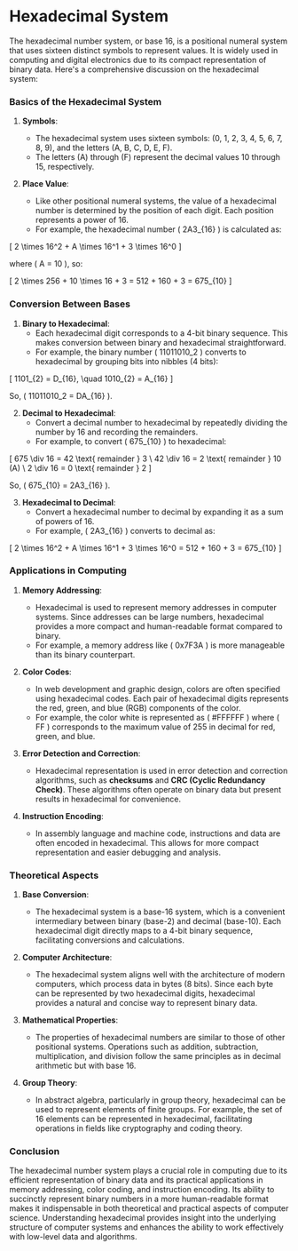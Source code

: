 # Hexadecimal System

The hexadecimal number system, or base 16, is a positional numeral system that uses sixteen distinct symbols to represent values. It is widely used in computing and digital electronics due to its compact representation of binary data. Here's a comprehensive discussion on the hexadecimal system:

### Basics of the Hexadecimal System

1. **Symbols**:
   - The hexadecimal system uses sixteen symbols: \(0, 1, 2, 3, 4, 5, 6, 7, 8, 9\), and the letters \(A, B, C, D, E, F\). 
   - The letters \(A\) through \(F\) represent the decimal values 10 through 15, respectively.

2. **Place Value**:
   - Like other positional numeral systems, the value of a hexadecimal number is determined by the position of each digit. Each position represents a power of 16.
   - For example, the hexadecimal number \( 2A3_{16} \) is calculated as:

\[
2 \times 16^2 + A \times 16^1 + 3 \times 16^0
\]

where \( A = 10 \), so:

\[
2 \times 256 + 10 \times 16 + 3 = 512 + 160 + 3 = 675_{10}
\]

### Conversion Between Bases

1. **Binary to Hexadecimal**:
   - Each hexadecimal digit corresponds to a 4-bit binary sequence. This makes conversion between binary and hexadecimal straightforward.
   - For example, the binary number \( 11011010_2 \) converts to hexadecimal by grouping bits into nibbles (4 bits):

\[
1101_{2} = D_{16}, \quad 1010_{2} = A_{16}
\]

So, \( 11011010_2 = DA_{16} \).

2. **Decimal to Hexadecimal**:
   - Convert a decimal number to hexadecimal by repeatedly dividing the number by 16 and recording the remainders.
   - For example, to convert \( 675_{10} \) to hexadecimal:

\[
675 \div 16 = 42 \text{ remainder } 3 \\
42 \div 16 = 2 \text{ remainder } 10 (A) \\
2 \div 16 = 0 \text{ remainder } 2
\]

So, \( 675_{10} = 2A3_{16} \).

3. **Hexadecimal to Decimal**:
   - Convert a hexadecimal number to decimal by expanding it as a sum of powers of 16.
   - For example, \( 2A3_{16} \) converts to decimal as:

\[
2 \times 16^2 + A \times 16^1 + 3 \times 16^0 = 512 + 160 + 3 = 675_{10}
\]

### Applications in Computing

1. **Memory Addressing**:
   - Hexadecimal is used to represent memory addresses in computer systems. Since addresses can be large numbers, hexadecimal provides a more compact and human-readable format compared to binary.
   - For example, a memory address like \( 0x7F3A \) is more manageable than its binary counterpart.

2. **Color Codes**:
   - In web development and graphic design, colors are often specified using hexadecimal codes. Each pair of hexadecimal digits represents the red, green, and blue (RGB) components of the color.
   - For example, the color white is represented as \( #FFFFFF \) where \( FF \) corresponds to the maximum value of 255 in decimal for red, green, and blue.

3. **Error Detection and Correction**:
   - Hexadecimal representation is used in error detection and correction algorithms, such as **checksums** and **CRC (Cyclic Redundancy Check)**. These algorithms often operate on binary data but present results in hexadecimal for convenience.

4. **Instruction Encoding**:
   - In assembly language and machine code, instructions and data are often encoded in hexadecimal. This allows for more compact representation and easier debugging and analysis.

### Theoretical Aspects

1. **Base Conversion**:
   - The hexadecimal system is a base-16 system, which is a convenient intermediary between binary (base-2) and decimal (base-10). Each hexadecimal digit directly maps to a 4-bit binary sequence, facilitating conversions and calculations.

2. **Computer Architecture**:
   - The hexadecimal system aligns well with the architecture of modern computers, which process data in bytes (8 bits). Since each byte can be represented by two hexadecimal digits, hexadecimal provides a natural and concise way to represent binary data.

3. **Mathematical Properties**:
   - The properties of hexadecimal numbers are similar to those of other positional systems. Operations such as addition, subtraction, multiplication, and division follow the same principles as in decimal arithmetic but with base 16.

4. **Group Theory**:
   - In abstract algebra, particularly in group theory, hexadecimal can be used to represent elements of finite groups. For example, the set of 16 elements can be represented in hexadecimal, facilitating operations in fields like cryptography and coding theory.

### Conclusion

The hexadecimal number system plays a crucial role in computing due to its efficient representation of binary data and its practical applications in memory addressing, color coding, and instruction encoding. Its ability to succinctly represent binary numbers in a more human-readable format makes it indispensable in both theoretical and practical aspects of computer science. Understanding hexadecimal provides insight into the underlying structure of computer systems and enhances the ability to work effectively with low-level data and algorithms.
